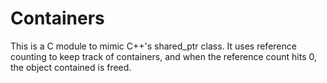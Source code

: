 # Containers
This is a C module to mimic C++'s shared_ptr class.
It uses reference counting to keep track of containers, and when the reference count hits 0, the object contained is freed.

